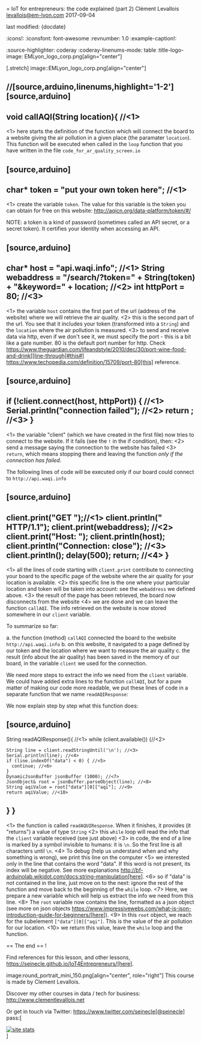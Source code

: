 = IoT for entrepreneurs: the code explained (part 2)
Clément Levallois <levallois@em-lyon.com>
2017-09-04

last modified: {docdate}

:icons!:
:iconsfont:   font-awesome
:revnumber: 1.0
:example-caption!:

:source-highlighter: coderay
:coderay-linenums-mode: table
:title-logo-image: EMLyon_logo_corp.png[align="center"]

[.stretch]
image::EMLyon_logo_corp.png[align="center"]


//[source,arduino,linenums,highlight='1-2']
[source,arduino]
----
void callAQI(String location){ //<1>
----
<1> here starts the definition of the function which will connect the board to a website giving the air pollution in a given place (the paramater `location`).
This function will be executed when called in the `loop` function that you have written in the file `code_for_ar_quality_screen.io`

[source,arduino]
----
char* token = "put your own token here"; //<1>
----
<1> create the variable `token`. The value for this variable is the token you can obtain for free on this website: http://aqicn.org/data-platform/token/#/

NOTE: a token is a kind of password (sometimes called an API secret, or a secret token). It certifies your identity when accessing an API.

[source,arduino]
----
char* host = "api.waqi.info"; //<1>
String webaddress = "/search/?token=" + String(token) + "&keyword=" + location; //<2>
int httpPort = 80; //<3>
----
<1> the variable `host` contains the first part of the url (address of the website) where we will retrieve the air quality.
<2> this is the second part of the url. You see that it includes your token (transformed into a `String`) and the `location` where the air pollution is measured.
<3> to send and receive data via http, even if we don't see it, we must specify the port - this is a bit like a gate number. 80 is the default port number for http. Check https://www.theguardian.com/lifeandstyle/2010/dec/30/port-wine-food-and-drink[[line-through]#this#] https://www.techopedia.com/definition/15709/port-80[this] reference.

[source,arduino]
----
if (!client.connect(host, httpPort)) { //<1>
  Serial.println("connection failed"); //<2>
  return ; //<3>
}
----
<1> the variable "client" (which we have created in the first file) now tries to connect to the website. If it fails (see the `!` in the if condition), then:
<2> send a message saying the connection to the website has failed
<3> `return`, which means stopping there and leaving the function *only if the connection has failed*.

The following lines of code will be executed only if our board could connect to `http://api.waqi.info`


[source,arduino]
----
client.print("GET ");//<1>
client.println(" HTTP/1.1");
client.print(webaddress); //<2>
client.print("Host: ");
client.println(host);
client.println("Connection: close"); //<3>
client.println();
delay(500);
return; //<4>
}
----
<1> all the lines of code starting with `client.print` contribute to connecting your board to the specific page of the website where the air quality for your location is available.
<2> this specific line is the one where your particular location and token will be taken into account: see the `webaddress` we defined above.
<3> the result of the page has been retrieved, the board now disconnects from the website
<4> we are done and we can leave the function `callAQI`. The info retrieved on the website is now stored somewhere in our `client` variable.

To summarize so far:

a. the function (method) `callAQI` connected the board to the website `http://api.waqi.info`
b. on this website, it navigated to a page defined by our token and the location where we want to measure the air quality
c. the result (info about the air quality) has been saved in the memory of our board, in the variable `client` we used for the connection.

We need more steps to extract the info we need from the `client` variable.
We could have added extra lines to the function `callAQI`, but for a pure matter of making our code more readable, we put these lines of code in a separate function that we name `readAQIResponse`:

We now explain step by step what this function does:

[source,arduino]
----
String readAQIResponse(){ //<1>
   while (client.available()) {//<2>

    String line = client.readStringUntil('\n'); //<3>
    Serial.println(line); //<4>
    if (line.indexOf("data") < 0) { //<5>
      continue; //<6>
    }
    DynamicJsonBuffer jsonBuffer (1000); //<7>
    JsonObject& root = jsonBuffer.parseObject(line); //<8>
    String aqiValue = root["data"][0]["aqi"]; //<9>
    return aqiValue; //<10>
 }
}
----
<1> the function is called `readAQUIResponse`. When it finishes, it provides (it "returns") a value of type `String`
<2> this `while` loop will read the info that the `client` variable received (see just above)
<3> in code, the end of a line is marked by a symbol invisible to humans: it is `\n`. So the first line is all characters until `\n`.
<4> To debug (help us understand when and why something is wrong), we print this line on the computer
<5> we interested only in the line that contains the word "data". If this word is not present, its index will be negative. See more explanations http://bf-arduinolab.wikidot.com/docs:string-manipulation[here].
<6> so if "data" is not contained in the line, just move on to the next: ignore the rest of the function and move back to the beginning of the `while` loop.
<7> Here, we prepare a new variable which will help us extract the info we need from this line.
<8> The `root` variable now contains the line, formatted as a json object (see more on json objects https://www.impressivewebs.com/what-is-json-introduction-guide-for-beginners/[here]).
<9> In this `root` object, we reach for the subelement `["data"][0]["aqi"]`. This is the value of the air pollution for our location.
<10> we return this value, leave the `while` loop and the function.



==  The end
==  !

Find references for this lesson, and other lessons, https://seinecle.github.io/IoT4Entrepreneurs/[here].

image:round_portrait_mini_150.png[align="center", role="right"]
This course is made by Clement Levallois.

Discover my other courses in data / tech for business: http://www.clementlevallois.net

Or get in touch via Twitter: https://www.twitter.com/seinecle[@seinecle]
pass:[    <!-- Start of StatCounter Code for Default Guide -->
    <script type="text/javascript">
        var sc_project = 11410058;
        var sc_invisible = 1;
        var sc_security = "11410058";
        var scJsHost = (("https:" == document.location.protocol) ?
            "https://secure." : "http://www.");
        document.write("<sc" + "ript type='text/javascript' src='" +
            scJsHost +
            "statcounter.com/counter/counter.js'></" + "script>");
    </script>
    <noscript><div class="statcounter"><a title="site stats"
    href="http://statcounter.com/" target="_blank"><img
    class="statcounter"
    src="//c.statcounter.com/11410058/0/11410058/1/" alt="site
    stats"></a></div></noscript>
    <!-- End of StatCounter Code for Default Guide -->]
